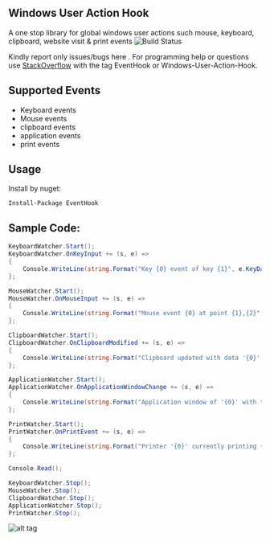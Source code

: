 ## Windows User Action Hook

A one stop library for global windows user actions such mouse, keyboard, clipboard, website visit  &amp; print events
![Build Status](https://ci.appveyor.com/api/projects/status/htea647ukrgg4qcl?svg=true)

Kindly report only issues/bugs here . For programming help or questions use [StackOverflow](http://stackoverflow.com/questions/tagged/windows-user-action-hook) with the tag EventHook or Windows-User-Action-Hook.

## Supported Events

* Keyboard events
* Mouse events
* clipboard events
* application events
* print events

## Usage

Install by nuget:

    Install-Package EventHook

## Sample Code:

```csharp
KeyboardWatcher.Start();
KeyboardWatcher.OnKeyInput += (s, e) =>
{
    Console.WriteLine(string.Format("Key {0} event of key {1}", e.KeyData.EventType, e.KeyData.Keyname));
};

MouseWatcher.Start();
MouseWatcher.OnMouseInput += (s, e) =>
{
    Console.WriteLine(string.Format("Mouse event {0} at point {1},{2}", e.Message.ToString(), e.Point.x, e.Point.y));
};

ClipboardWatcher.Start();
ClipboardWatcher.OnClipboardModified += (s, e) =>
{
    Console.WriteLine(string.Format("Clipboard updated with data '{0}' of format {1}", e.Data, e.DataFormat.ToString()));
};

ApplicationWatcher.Start();
ApplicationWatcher.OnApplicationWindowChange += (s, e) =>
{
    Console.WriteLine(string.Format("Application window of '{0}' with the title '{1}' was {2}", e.ApplicationData.AppName, e.ApplicationData.AppTitle, e.Event));
};

PrintWatcher.Start();
PrintWatcher.OnPrintEvent += (s, e) =>
{
    Console.WriteLine(string.Format("Printer '{0}' currently printing {1} pages.", e.EventData.PrinterName, e.EventData.Pages));
};

Console.Read();

KeyboardWatcher.Stop();
MouseWatcher.Stop();
ClipboardWatcher.Stop();
ApplicationWatcher.Stop();
PrintWatcher.Stop(); 
```

![alt tag](https://raw.githubusercontent.com/titanium007/Windows-User-Action-Hook/master/EventHook.Tests/Capture.PNG)
